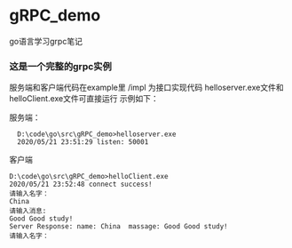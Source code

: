 # gRPC_demo
go语言学习grpc笔记


### 这是一个完整的grpc实例


服务端和客户端代码在example里
/impl 为接口实现代码
helloserver.exe文件和helloClient.exe文件可直接运行
示例如下：

服务端：
```
  D:\code\go\src\gRPC_demo>helloserver.exe
  2020/05/21 23:51:29 listen: 50001
```

客户端
```
D:\code\go\src\gRPC_demo>helloClient.exe
2020/05/21 23:52:48 connect success!
请输入名字：
China
请输入消息:
Good Good study!
Server Response: name: China  massage: Good Good study!
请输入名字：

```
